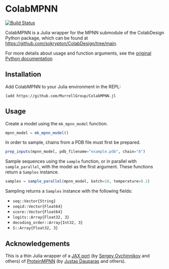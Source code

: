 # ColabMPNN

[![Build Status](https://github.com/MurrellGroup/ColabMPNN.jl/actions/workflows/CI.yml/badge.svg?branch=main)](https://github.com/MurrellGroup/ColabMPNN.jl/actions/workflows/CI.yml?query=branch%3Amain)

ColabMPNN is a Julia wrapper for the MPNN submodule of the ColabDesign Python package, which can be found at https://github.com/sokrypton/ColabDesign/tree/main. 

For more details about usage and function arguments, see the [original Python documentation](https://github.com/sokrypton/ColabDesign/blob/main/mpnn/README.md)

## Installation

Add ColabMPNN to your Julia environment in the REPL:
```
]add https://github.com/MurrellGroup/ColabMPNN.jl
```

## Usage

Create a model using the `mk_mpnn_model` function.

```julia
mpnn_model = mk_mpnn_model()
```

In order to sample, chains from a PDB file must first be prepared.

```julia
prep_inputs(mpnn_model, pdb_filename="example.pdb", chain="A")
```

Sample sequences using the `sample` function, or in parallel with `sample_parallel`, with the model as the first argument. These functions return a `Samples` instance.

```julia
samples = sample_parallel(mpnn_model, batch=10, temperature=0.1)
```

Sampling returns a `Samples` instance with the following fields:
- `seq::Vector{String}`
- `seqid::Vector{Float64}`
- `score::Vector{Float64}`
- `logits::Array{Float32, 3}`
- `decoding_order::Array{Int32, 3}`
- `S::Array{Float32, 3}`

## Acknowledgements
This is a thin Julia wrapper of a [JAX port](https://github.com/sokrypton/ColabDesign/tree/main/mpnn) (by [Sergey Ovchinnikov](https://github.com/sokrypton) and others) of [ProteinMPNN](https://github.com/dauparas/ProteinMPNN) (by [Justas Dauparas](https://github.com/dauparas) and others).
